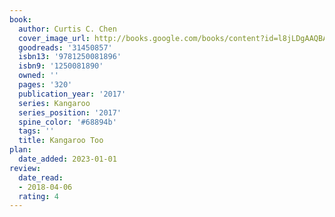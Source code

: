```yaml
---
book:
  author: Curtis C. Chen
  cover_image_url: http://books.google.com/books/content?id=l8jLDgAAQBAJ&printsec=frontcover&img=1&zoom=1&edge=curl&source=gbs_api
  goodreads: '31450857'
  isbn13: '9781250081896'
  isbn9: '1250081890'
  owned: ''
  pages: '320'
  publication_year: '2017'
  series: Kangaroo
  series_position: '2017'
  spine_color: '#68894b'
  tags: ''
  title: Kangaroo Too
plan:
  date_added: 2023-01-01
review:
  date_read:
  - 2018-04-06
  rating: 4
---
```

